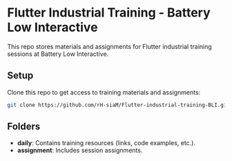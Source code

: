 # Flutter Industrial Training - Battery Low Interactive

This repo stores materials and assignments for Flutter industrial training sessions at Battery Low Interactive.

## Setup
Clone this repo to get access to training materials and assignments:

```bash
git clone https://github.com/rH-siaM/Flutter-industrial-training-BLI.git
```

## Folders
- **daily**: Contains training resources (links, code examples, etc.).
- **assignment**: Includes session assignments.


